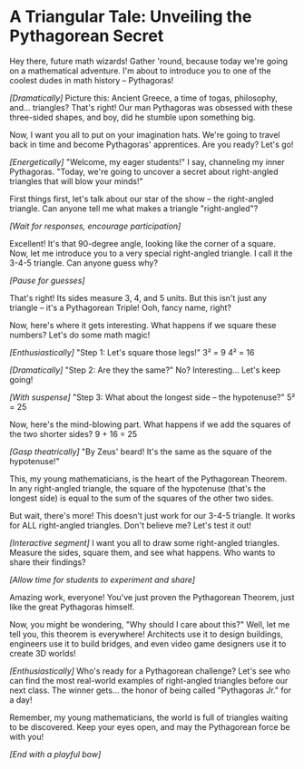 # A Triangular Tale: Unveiling the Pythagorean Secret

Hey there, future math wizards! Gather 'round, because today we're going on a mathematical adventure. I'm about to introduce you to one of the coolest dudes in math history – Pythagoras! 

*[Dramatically]* Picture this: Ancient Greece, a time of togas, philosophy, and... triangles? That's right! Our man Pythagoras was obsessed with these three-sided shapes, and boy, did he stumble upon something big.

Now, I want you all to put on your imagination hats. We're going to travel back in time and become Pythagoras' apprentices. Are you ready? Let's go!

*[Energetically]* "Welcome, my eager students!" I say, channeling my inner Pythagoras. "Today, we're going to uncover a secret about right-angled triangles that will blow your minds!"

First things first, let's talk about our star of the show – the right-angled triangle. Can anyone tell me what makes a triangle "right-angled"? 

*[Wait for responses, encourage participation]*

Excellent! It's that 90-degree angle, looking like the corner of a square. Now, let me introduce you to a very special right-angled triangle. I call it the 3-4-5 triangle. Can anyone guess why?

*[Pause for guesses]*

That's right! Its sides measure 3, 4, and 5 units. But this isn't just any triangle – it's a Pythagorean Triple! Ooh, fancy name, right?

Now, here's where it gets interesting. What happens if we square these numbers? Let's do some math magic!

*[Enthusiastically]* "Step 1: Let's square those legs!"
3² = 9
4² = 16

*[Dramatically]* "Step 2: Are they the same?" 
No? Interesting... Let's keep going!

*[With suspense]* "Step 3: What about the longest side – the hypotenuse?"
5² = 25

Now, here's the mind-blowing part. What happens if we add the squares of the two shorter sides?
9 + 16 = 25

*[Gasp theatrically]* "By Zeus' beard! It's the same as the square of the hypotenuse!"

This, my young mathematicians, is the heart of the Pythagorean Theorem. In any right-angled triangle, the square of the hypotenuse (that's the longest side) is equal to the sum of the squares of the other two sides.

But wait, there's more! This doesn't just work for our 3-4-5 triangle. It works for ALL right-angled triangles. Don't believe me? Let's test it out!

*[Interactive segment]*
I want you all to draw some right-angled triangles. Measure the sides, square them, and see what happens. Who wants to share their findings?

*[Allow time for students to experiment and share]*

Amazing work, everyone! You've just proven the Pythagorean Theorem, just like the great Pythagoras himself.

Now, you might be wondering, "Why should I care about this?" Well, let me tell you, this theorem is everywhere! Architects use it to design buildings, engineers use it to build bridges, and even video game designers use it to create 3D worlds!

*[Enthusiastically]* Who's ready for a Pythagorean challenge? Let's see who can find the most real-world examples of right-angled triangles before our next class. The winner gets... the honor of being called "Pythagoras Jr." for a day!

Remember, my young mathematicians, the world is full of triangles waiting to be discovered. Keep your eyes open, and may the Pythagorean force be with you!

*[End with a playful bow]*
